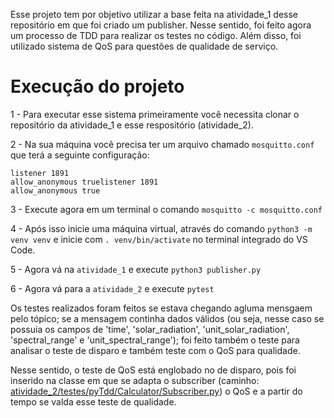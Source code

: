 Esse projeto tem por objetivo utilizar a base feita na atividade_1 desse repositório em que foi criado um publisher. 
Nesse sentido, foi feito agora um processo de TDD para realizar os testes no código. Além disso, foi utilizado sistema de QoS para questões de qualidade de serviço.

# Execução do projeto
1 - Para executar esse sistema primeiramente você necessita clonar o repositório da atividade_1 e esse respositório (atividade_2).

2 - Na sua máquina você precisa ter um arquivo chamado `mosquitto.conf` que terá a seguinte configuração:

```
listener 1891
allow_anonymous truelistener 1891
allow_anonymous true
```

3 - Execute agora em um terminal o comando `mosquitto -c mosquitto.conf`

4 - Após isso inicie uma máquina virtual, através do comando `python3 -m venv venv` e inicie com `. venv/bin/activate` no terminal integrado do VS Code.

5 - Agora vá na `atividade_1` e execute `python3 publisher.py`

6 - Agora vá para a `atividade_2` e execute `pytest` 


Os testes realizados foram feitos se estava chegando agluma mensgaem pelo tópico; se a mensagem continha dados válidos (ou seja, nesse caso se possuia os campos de 'time', 'solar_radiation', 'unit_solar_radiation', 'spectral_range' e 'unit_spectral_range'); foi feito também o teste para analisar o teste de disparo e também teste com o QoS para qualidade.

Nesse sentido, o teste de QoS está englobado no de disparo, pois foi inserido na classe em que se adapta o subscriber (caminho: [atividade_2/testes/pyTdd/Calculator/Subscriber.py](testes/pyTdd/Calculator/Subscriber.py)) o QoS e a partir do tempo se valda esse teste de qualidade.